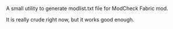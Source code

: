 A small utility to generate modlist.txt file for ModCheck Fabric mod.

It is really crude right now, but it works good enough.